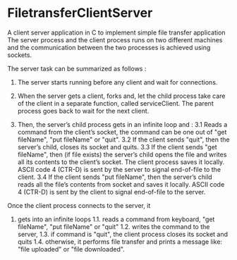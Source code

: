 # FiletransferClientServer
A client server application in C to implement simple file transfer application
The server process and the client process runs on two different machines and the communication between the two processes is achieved
using sockets.

The server task can be summarized as follows :
1. The server starts running before any client and wait for connections.

2. When the server gets a client, forks and, let the child process take care of the client in a
separate function, called serviceClient. The parent process goes back to wait for the next
client.

3. Then, the server’s child process gets in an infinite loop and :
  3.1 Reads a command from the client’s socket, the command can be one out of "get
      fileName", "put fileName" or "quit".
  3.2 If the client sends "quit", then the server’s child, closes its socket and quits.
  3.3 If the client sends "get fileName", then (if file exists) the server’s child opens the file
      and writes all its contents to the client’s socket. The client process saves it locally.
      ASCII code 4 (CTR-D) is sent by the server to signal end-of-file to the client.
  3.4 If the client sends "put fileName", then the server’s child reads all the file’s contents
      from socket and saves it locally. ASCII code 4 (CTR-D) is sent by the client to
      signal end-of-file to the server.

Once the client process connects to the server, it
1. gets into an infinite loops
  1.1. reads a command from keyboard, "get fileName", "put fileName" or "quit"
  1.2. writes the command to the server,
  1.3. if command is "quit", the client process closes its socket and quits
  1.4. otherwise, it performs file transfer and prints a message like: "file uploaded" or "file
       downloaded".
